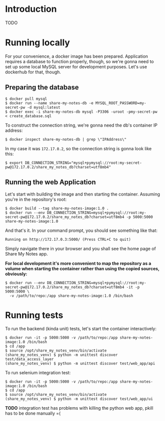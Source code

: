 # Introduction

TODO

# Running locally

For your convenience, a docker image has been prepared. Application requires a database to function properly,
though, so we're gonna need to set up some local MySQL server for development purposes. Let's use dockerhub for that, though.

## Preparing the database

```
$ docker pull mysql
$ docker run --name share-my-notes-db -e MYSQL_ROOT_PASSWORD=my-secret-pw -d mysql:latest
$ docker exec -i share-my-notes-db mysql -P3306 -uroot -pmy-secret-pw < create_database.sql
```

To construct the connection string, we're gonna need the db's container IP address:

```
$ docker inspect share-my-notes-db | grep \"IPAddress\"
```

In my case it was `172.17.0.2`, so the connection string is gonna look like this:

```
$ export DB_CONNECTION_STRING="mysql+pymysql://root:my-secret-pw@172.17.0.2/share_my_notes_db?charset=utf8mb4"
```

## Running the web Application

Let's start with building the image and then starting the container. Assuming you're in the repository's root:

```
$ docker build --tag share-my-notes-image:1.0 .
$ docker run --env DB_CONNECTION_STRING=mysql+pymysql://root:my-secret-pw@172.17.0.2/share_my_notes_db?charset=utf8mb4 -p 5000:5000 share-my-notes-image:1.0
```

And that's it. In your command prompt, you should see something like that:

```
Running on http://172.17.0.3:5000/ (Press CTRL+C to quit)
```

Simply navigate there in your browser and you shall see the home page of Share My Notes app.

**For local development it's more convenient to map the repository as a volume when starting the container rather than using the copied sources, obviously:**
```
$ docker run --env DB_CONNECTION_STRING=mysql+pymysql://root:my-secret-pw@172.17.0.2/share_my_notes_db?charset=utf8mb4 -it -p 5000:5000 \
  -v /path/to/repo:/app share-my-notes-image:1.0 /bin/bash
```

# Running tests

To run the backend (kinda unit) tests, let's start the container interactively:

```
$ docker run -it -p 5000:5000 -v /path/to/repo:/app share-my-notes-image:1.0 /bin/bash
$ cd /app
$ source /opt/share_my_notes_venv/bin/activate
(share_my_notes_venv) $ python -m unittest discover test/data_access_layer
(share_my_notes_venv) $ python -m unittest discover test/web_app/api
```

To run selenium integration test:

```
$ docker run -it -p 5000:5000 -v /path/to/repo:/app share-my-notes-image:1.0 /bin/bash
$ cd /app
$ source /opt/share_my_notes_venv/bin/activate
(share_my_notes_venv) $ python -m unittest discover test/web_app/ui
```

**TODO** integration test has problems with killing the python web app, pkill has to be done manually =(
